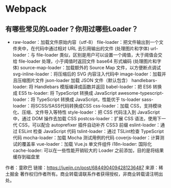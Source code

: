 # Webpack

## 有哪些常见的Loader？你用过哪些Loader？

- raw-loader：加载文件原始内容（utf-8）
file-loader：把文件输出到一个文件夹中，在代码中通过相对 URL 去引用输出的文件 (处理图片和字体)
url-loader：与 file-loader 类似，区别是用户可以设置一个阈值，大于阈值会交给 file-loader 处理，小于阈值时返回文件 base64 形式编码 (处理图片和字体)
source-map-loader：加载额外的 Source Map 文件，以方便断点调试
svg-inline-loader：将压缩后的 SVG 内容注入代码中
image-loader：加载并且压缩图片文件
json-loader 加载 JSON 文件（默认包含）
handlebars-loader: 将 Handlebars 模版编译成函数并返回
babel-loader：把 ES6 转换成 ES5
ts-loader: 将 TypeScript 转换成 JavaScript
awesome-typescript-loader：将 TypeScript 转换成 JavaScript，性能优于 ts-loader
sass-loader：将SCSS/SASS代码转换成CSS
css-loader：加载 CSS，支持模块化、压缩、文件导入等特性
style-loader：把 CSS 代码注入到 JavaScript 中，通过 DOM 操作去加载 CSS
postcss-loader：扩展 CSS 语法，使用下一代 CSS，可以配合 autoprefixer 插件自动补齐 CSS3 前缀
eslint-loader：通过 ESLint 检查 JavaScript 代码
tslint-loader：通过 TSLint检查 TypeScript 代码
mocha-loader：加载 Mocha 测试用例的代码
coverjs-loader：计算测试的覆盖率
vue-loader：加载 Vue.js 单文件组件
i18n-loader: 国际化
cache-loader: 可以在一些性能开销较大的 Loader 之前添加，目的是将结果缓存到磁盘里

作者：童欧巴
链接：https://juejin.cn/post/6844904094281236487
来源：稀土掘金
著作权归作者所有。商业转载请联系作者获得授权，非商业转载请注明出处。